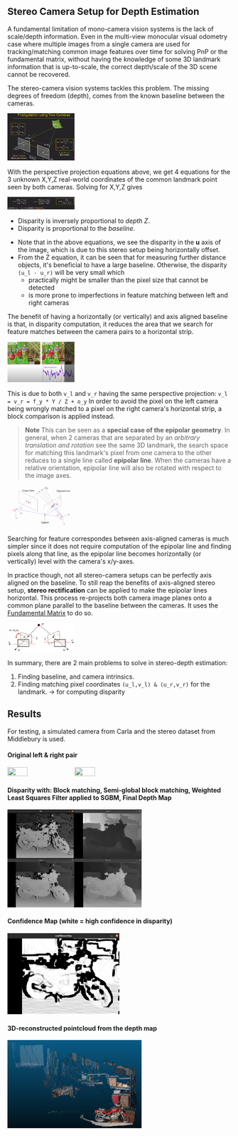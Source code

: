 ## Stereo Camera Setup for Depth Estimation
A fundamental limitation of mono-camera vision systems is the lack of scale/depth information. Even in the multi-view monocular visual odometry case where multiple images from a single camera are used for tracking/matching common image features over time for solving PnP or the fundamental matrix, without having the knowledge of some 3D landmark information that is up-to-scale, the correct depth/scale of the 3D scene cannot be recovered.

The stereo-camera vision systems tackles this problem. The missing degrees of freedom (depth), comes from the known baseline between the cameras.

<img src="https://raw.githubusercontent.com/goksanisil23/lazy_minimal_robotics/main/StereoDepth/resources/stereo_overview.png" width=30% height=50%>

With the perspective projection equations above, we get 4 equations for the 3 unknown X,Y,Z real-world coordinates of the common landmark point seen by both cameras. Solving for X,Y,Z gives

<img src="https://raw.githubusercontent.com/goksanisil23/lazy_minimal_robotics/main/StereoDepth/resources/x_y_z_from_stereo.png" width=30% height=50%>

- Disparity is inversely proportional to *depth Z*.
- Disparity is proportional to the *baseline*.

* Note that in the above equations, we see the disparity in the **u** axis of the image, which is due to this stereo setup being horizontally offset.
* From the Z equation, it can be seen that for measuring further distance objects, it's beneficial to have a large baseline. Otherwise, the disparity `(u_l - u_r)` will be very small which
    - practically might be smaller than the pixel size that cannot be detected
    - is more prone to imperfections in feature matching between left and right cameras

The benefit of having a horizontally (or vertically) and axis aligned baseline is that, in disparity computation, it reduces the area that we search for feature matches between the camera pairs to a horizontal strip.

<img src="https://raw.githubusercontent.com/goksanisil23/lazy_minimal_robotics/main/StereoDepth/resources/find_match_disparity.png" width=30% height=50%>

This is due to both `v_l` and `v_r` having the same perspective projection:  `v_l = v_r = f_y * Y / Z + o_y`
In order to avoid the pixel on the left camera being wrongly matched to a pixel on the right camera's horizontal strip, a block comparison is applied instead.

> **Note**
> This can be seen as a **special case of the epipolar geometry**. In general, when 2 cameras that are separated by an *arbitrary translation and rotation* see the same 3D landmark, the search space for matching this landmark's pixel from one camera to the other reduces to a single line called **epipolar line**. When the cameras have a relative orientation, epipolar line will also be rotated with respect to the image axes. 

<img src="https://raw.githubusercontent.com/goksanisil23/lazy_minimal_robotics/main/StereoDepth/resources/epipolar_line.png" width=30% height=50%>

Searching for feature correspondes between axis-aligned cameras is much simpler since it does not require computation of the epipolar line and finding pixels along that line, as the epipolar line becomes horizontally (or vertically) level with the camera's x/y-axes. 

In practice though, not all stereo-camera setups can be perfectly axis aligned on the baseline. To still reap the benefits of axis-aligned stereo setup, **stereo rectification** can be applied to make the epipolar lines horizontal. This process re-projects both camera image planes onto a common plane parallel to the baseline between the cameras. It uses the [Fundamental Matrix](../VisualOdometry/Indirect/matching/) to do so.

<img src="https://raw.githubusercontent.com/goksanisil23/lazy_minimal_robotics/main/StereoDepth/resources/rectification_diagram.png" width=30% height=50%>

In summary, there are 2 main problems to solve in stereo-depth estimation:
1. Finding baseline, and camera intrinsics.
2. Finding matching pixel coordinates `(u_l,v_l) & (u_r,v_r)` for the landmark. -> for computing disparity

## Results
For testing, a simulated camera from Carla and the stereo dataset from Middlebury is used.

#### Original left & right pair
<img src="https://raw.githubusercontent.com/goksanisil23/lazy_minimal_robotics/main/StereoDepth/resources/middlebury_motorcycle_left.png" width=30% height=50%><img src="https://raw.githubusercontent.com/goksanisil23/lazy_minimal_robotics/main/StereoDepth/resources/middlebury_motorcycle_right.png" width=30% height=50%>

#### Disparity with: Block matching, Semi-global block matching, Weighted Least Squares Filter applied to SGBM, Final Depth Map 
<img src="https://raw.githubusercontent.com/goksanisil23/lazy_minimal_robotics/main/StereoDepth/resources/motorcycle_result.png" width=60% height=70%>

#### Confidence Map (white = high confidence in disparity)
<img src="https://raw.githubusercontent.com/goksanisil23/lazy_minimal_robotics/main/StereoDepth/resources/confidence_map.png" width=50% height=70%>

#### 3D-reconstructed pointcloud from the depth map
<img src="https://raw.githubusercontent.com/goksanisil23/lazy_minimal_robotics/main/StereoDepth/resources/motorcycle_stereo_3d.png" width=60% height=70%>
